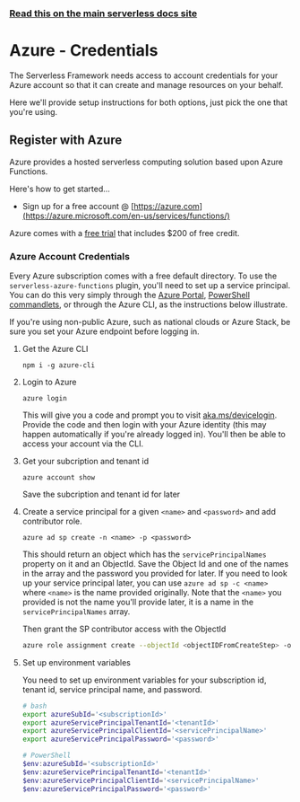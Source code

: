 <!--
title: Serverless Framework - Azure Functions Guide - Credentials
menuText: Credentials
menuOrder: 3
description: How to set up the Serverless Framework with your Azure Functions credentials
layout: Doc
-->

<!-- DOCS-SITE-LINK:START automatically generated  -->
### [Read this on the main serverless docs site](https://www.serverless.com/framework/docs/providers/azure/guide/credentials)
<!-- DOCS-SITE-LINK:END -->

# Azure - Credentials

The Serverless Framework needs access to account credentials for your Azure account so that it can create and manage resources on your behalf.

Here we'll provide setup instructions for both options, just pick the one that you're using.

## Register with Azure

Azure provides a hosted serverless computing solution based upon Azure Functions.

Here's how to get started…

- Sign up for a free account @ [https://azure.com](https://azure.microsoft.com/en-us/services/functions/)

Azure comes with a [free trial](https://azure.microsoft.com/en-us/free/) that includes $200 of free credit.

### Azure Account Credentials

Every Azure subscription comes with a free default directory. To use the `serverless-azure-functions` plugin, you'll need to set up a service principal. You can do this very simply through the [Azure Portal](https://docs.microsoft.com/en-us/azure/azure-resource-manager/resource-group-create-service-principal-portal), [PowerShell commandlets](https://docs.microsoft.com/en-us/azure/azure-resource-manager/resource-group-authenticate-service-principal), or through the Azure CLI, as the instructions below illustrate.

If you're using non-public Azure, such as national clouds or Azure Stack, be sure you set your Azure endpoint before logging in.

1. Get the Azure CLI

    ```
    npm i -g azure-cli
    ```

2. Login to Azure

    ```
    azure login
    ```

    This will give you a code and prompt you to visit [aka.ms/devicelogin](https://aka.ms/devicelogin). Provide the code and then login with your Azure identity (this may happen automatically if you're already logged in). You'll then be able to access your account via the CLI.

3. Get your subcription and tenant id

    ```
    azure account show
    ```

    Save the subcription and tenant id for later

4. Create a service principal for a given `<name>` and `<password>` and add contributor role.

    ```
    azure ad sp create -n <name> -p <password>
    ```

    This should return an object which has the `servicePrincipalNames` property on it and an ObjectId. Save the Object Id and one of the names in the array and the password you provided for later. If you need to look up your service principal later, you can use `azure ad sp -c <name>` where `<name>` is the name provided originally. Note that the `<name>` you provided is not the name you'll provide later, it is a name in the `servicePrincipalNames` array.

    Then grant the SP contributor access with the ObjectId

    ```bash
    azure role assignment create --objectId <objectIDFromCreateStep> -o Contributor
    ```

5. Set up environment variables

    You need to set up environment variables for your subscription id, tenant id, service principal name, and password.

    ```bash
    # bash
    export azureSubId='<subscriptionId>'
    export azureServicePrincipalTenantId='<tenantId>'
    export azureServicePrincipalClientId='<servicePrincipalName>'
    export azureServicePrincipalPassword='<password>'
    ```

    ```powershell
    # PowerShell
    $env:azureSubId='<subscriptionId>'
    $env:azureServicePrincipalTenantId='<tenantId>'
    $env:azureServicePrincipalClientId='<servicePrincipalName>'
    $env:azureServicePrincipalPassword='<password>'
    ```
